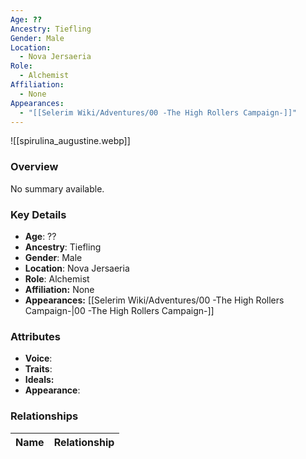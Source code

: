 ```yaml
---
Age: ??
Ancestry: Tiefling
Gender: Male
Location:
  - Nova Jersaeria
Role:
  - Alchemist
Affiliation:
  - None
Appearances:
  - "[[Selerim Wiki/Adventures/00 -The High Rollers Campaign-]]"
---
```


![[spirulina_augustine.webp]]

### Overview
No summary available.

### Key Details
- **Age**: ??
- **Ancestry**: Tiefling
- **Gender**: Male
- **Location**: Nova Jersaeria
- **Role**: Alchemist
- **Affiliation:** None
- **Appearances:** [[Selerim Wiki/Adventures/00 -The High Rollers Campaign-\|00 -The High Rollers Campaign-]]

### Attributes
- **Voice**: 
- **Traits**: 
- **Ideals:** 
- **Appearance**:

### Relationships

| Name  | Relationship |
| ----- | ------------ |
